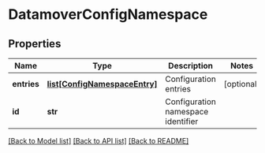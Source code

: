 # DatamoverConfigNamespace

## Properties
Name | Type | Description | Notes
------------ | ------------- | ------------- | -------------
**entries** | [**list[ConfigNamespaceEntry]**](ConfigNamespaceEntry.md) | Configuration entries | [optional] 
**id** | **str** | Configuration namespace identifier | 

[[Back to Model list]](../README.md#documentation-for-models) [[Back to API list]](../README.md#documentation-for-api-endpoints) [[Back to README]](../README.md)


